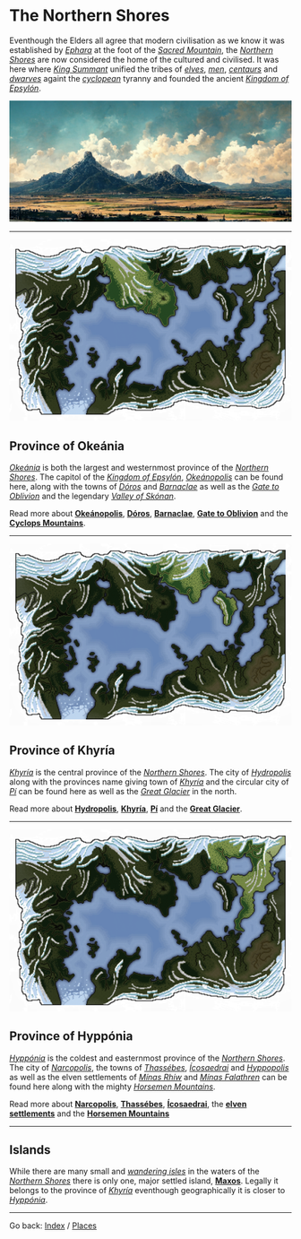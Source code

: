 # The Northern Shores
Eventhough the Elders all agree that modern civilisation as we know it was established by [*Ephara*](./glossary.md#ephara) at the foot of the [*Sacred Mountain*](./glossary.md#sacred-mountain), the [*Northern Shores*](./glossary.md#northern-shores) are now considered the home of the cultured and civilised. It was here where [*King Summant*](./glossary.md#king-summant) unified the tribes of [*elves*](./glossary.md#elves), [*men*](./glossary.md#humans), [*centaurs*](./glossary.md#centaurs) and [*dwarves*](./glossary.md#dwarves) againt the [*cyclopean*](./glossary.md#cyclops) tyranny and founded the ancient [*Kingdom of Epsylón*](./glossary.md#kingdom-of-epsylón).

![The Cyclopean Mountains](./images/img045_banner.png)

---

<img src="./images/highlight_okeania.png" id="fright">

## Province of Okeánia

[*Okeánia*](./glossary.md#okeánia) is both the largest and westernmost province of the [*Northern Shores*](./glossary.md#northern-shores). The capitol of the [*Kingdom of Epsylón*](./glossary.md#kingdom-of-epsylón), [*Okeánopolis*](./glossary.md#okeánopolis) can be found here, along with the towns of [*Dóros*](./glossary.md#dóros) and [*Barnaclae*](./glossary.md#barnaclae) as well as the [*Gate to Oblivion*](./glossary.md#gate-to-oblivion) and the legendary [*Valley of Skónan*](./glossary.md#skónans-valley).

Read more about [**Okeánopolis**](./okeanopolis.md), [**Dóros**](./darkforest.md#the-town-of-dóros), [**Barnaclae**](./barnaclae.md), [**Gate to Oblivion**](./gatetooblivion.md) and the [**Cyclops Mountains**](./cyclopsMountains.md).

---

<img src="./images/highlight_khyria.png" id="fleft">

## Province of Khyría

[*Khyría*](./glossary.md#khyría) is the central province of the [*Northern Shores*](./glossary.md#northern-shores). The city of [*Hydropolis*](./glossary.md#hydropolis) along with the provinces name giving town of [*Khyría*](./glossary.md#khyría) and the circular city of [*Pí*](./glossary.md#pí) can be found here as well as the [*Great Glacier*](./glossary.md#great-glacier) in the north.

Read more about [**Hydropolis**](./hydropolis.md), [**Khyría**](./khyria.md), [**Pí**](./maxos.md#the-town-of-pí) and the [**Great Glacier**](./khyria.md#the-great-glacier).

---

<img src="./images/highlight_hypponia.png" id="fright">

## Province of Hyppónia

[*Hyppónia*](./glossary.md#hyppónia) is the coldest and easternmost province of the [*Northern Shores*](./glossary.md#northern-shores). The city of [*Narcopolis*](./glossary.md#narcopolis), the towns of [*Thassébes*](./glossary.md#thassébes), [*Ícosaedrai*](./glossary.md#ícosaedrai) and [*Hyppopolis*](./glossary.md#hyppopolis) as well as the elven settlements of [*Mínas Rhíw*](./glossary.md#mínas-rhíw) and [*Mínas Falathren*](./glossary.md#mínas-falathren) can be found here along with the mighty [*Horsemen Mountains*](./glossary.md#horsemen-mountains).

Read more about [**Narcopolis**](./narcopolis.md), [**Thassébes**](./thassebes.md), [**Ícosaedrai**](./icosaedrai.md), the [**elven settlements**](./silentSea.md#mínas-falathren) and the [**Horsemen Mountains**](./horsemenMountains.md)

---

## Islands

While there are many small and [*wandering isles*](./glossary.md#wandering-isles) in the waters of the [*Northern Shores*](./glossary.md#northern-shores) there is only one, major settled island, [**Maxos**](./maxos.md). Legally it belongs to the province of [*Khyría*](./glossary.md#khyría) eventhough geographically it is closer to [*Hyppónia*](./glossary.md#hyppónia).

---

Go back: [Index](./index.md) / [Places](./places.md)